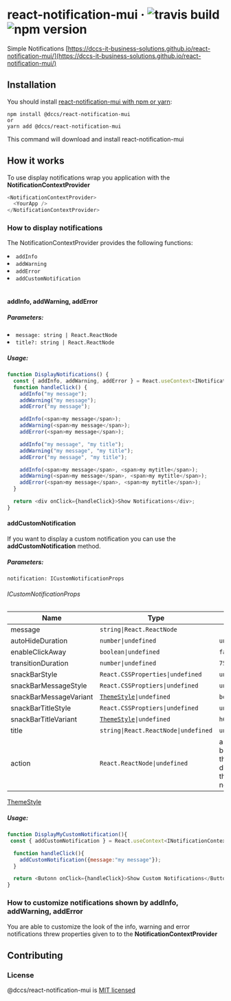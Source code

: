 # react-notification-mui &middot; ![travis build](https://img.shields.io/travis/DCCS-IT-Business-Solutions/react-notification-mui.svg) ![npm version](https://img.shields.io/npm/v/@dccs/react-notification-mui.svg)

Simple Notifications [https://dccs-it-business-solutions.github.io/react-notification-mui/](https://dccs-it-business-solutions.github.io/react-notification-mui/)

## Installation

You should install [react-notification-mui with npm or yarn](https://www.npmjs.com/package/@dccs/react-notification-mui):

    npm install @dccs/react-notification-mui
    or
    yarn add @dccs/react-notification-mui

This command will download and install react-notification-mui

## How it works

To use display notifications wrap you application with the **NotificationContextProvider**

```javascript
<NotificationContextProvider>
  <YourApp />
</NotificationContextProvider>
```

### How to display notifications

The NotificationContextProvider provides the following functions:

<li><code>addInfo</code></li>
<li><code>addWarning</code></li>
<li><code>addError</code></li>
<li><code>addCustomNotification</code></li>

<br>

#### addInfo, addWarning, addError

##### Parameters:

<li><code>message: string | React.ReactNode</code></li>
<li><code>title?: string | React.ReactNode</code></li>

##### Usage:

```javascript
function DisplayNotifications() {
  const { addInfo, addWarning, addError } = React.useContext<INotificationContext>(NotificationContext);
  function handleClick() {
    addInfo("my message");
    addWarning("my message");
    addError("my message");

    addInfo(<span>my message</span>);
    addWarning(<span>my message</span>);
    addError(<span>my message</span>);

    addInfo("my message", "my title");
    addWarning("my message", "my title");
    addError("my message", "my title");

    addInfo(<span>my message</span>, <span>my mytitle</span>);
    addWarning(<span>my message</span>, <span>my mytitle</span>);
    addError(<span>my message</span>, <span>my mytitle</span>);
  }

  return <div onClick={handleClick}>Show Notifications</div>;
}
```

#### addCustomNotification

If you want to display a custom notification you can use the **addCustomNotification** method.

##### Parameters:

<code>notification: ICustomNotificationProps</code>

###### ICustomNotificationProps

| Name                   | Type                                                                                                                                 | Default                                         |
| ---------------------- | ------------------------------------------------------------------------------------------------------------------------------------ | ----------------------------------------------- |
| message                | `string\|React.ReactNode`                                                                                                             |                                                 |
| autoHideDuration       | `number\|undefined`                                                                                                                   | `undefined`                                     |
| enableClickAway        | `boolean\|undefined`                                                                                                                  | `false`                                         |
| transitionDuration     | `number\|undefined`                                                                                                                   | `750`                                           |
| snackBarStyle          | `React.CSSProperties\|undefined`                                                                                                      | `undefined`                                     |
| snackBarMessageStyle   | `React.CSSProptiers\|undefined`                                                                                                       | `undefined`                                     |
| snackBarMessageVariant | [`ThemeStyle`](https://github.com/mui-org/material-ui/blob/master/packages/material-ui/src/styles/createTypography.d.ts)`\|undefined` | `body1`                                         |
| snackBarTitleStyle     | `React.CSSProptiers\|undefined`                                                                                                       | `undefined`                                     |
| snackBarTitleVariant   | [`ThemeStyle`](https://github.com/mui-org/material-ui/blob/master/packages/material-ui/src/styles/createTypography.d.ts)`\|undefined` | `h6`                                            |
| title                  | `string\|React.ReactNode\|undefined`                                                                                                   | `undefined`                                     |
| action                 | `React.ReactNode\|undefined`                                                                                                          | a close button, that dissmises the notification |

[ThemeStyle](https://github.com/mui-org/material-ui/blob/master/packages/material-ui/src/styles/createTypography.d.ts)

##### Usage:

```javascript
function DisplayMyCustomNotification(){
 const { addCustomNotification } = React.useContext<INotificationContext>(NotificationContext);

  function handleClick(){
    addCustomNotification({message:"my message"});
  }

  return <Butonn onClick={handleClick}>Show Custom Notifications</Button>
}
```

### How to customize notifications shown by addInfo, addWarning, addError

You are able to customize the look of the info, warning and error notifications threw properties given to to the **NotificationContextProvider**

## Contributing

### License

@dccs/react-notification-mui is [MIT licensed](https://github.com/facebook/react/blob/master/LICENSE)
